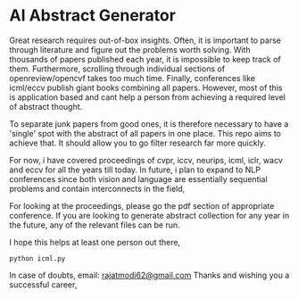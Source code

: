 # AI Abstract Generator

Great research requires out-of-box insights. Often, it is important to parse through literature and figure out the problems worth solving. With thousands of papers published each year, it is impossible to keep track of them. Furthermore, scrolling through individual sections of openreview/opencvf takes too much time. Finally, conferences like icml/eccv publish giant books combining all papers. However, most of this is application based and cant help a person from achieving a required level of abstract thought.  

To separate junk papers from good ones, it is therefore necessary to have a 'single' spot with the abstract of all papers in one place. This repo aims to achieve that. It should allow you to go filter research far more quickly. 

For now, i have covered proceedings of cvpr, iccv, neurips, icml, iclr, wacv and eccv for all the years till today. In future, i plan to expand to NLP conferences since both vision and language are essentially sequential problems and contain interconnects in the field, 

For looking at the proceedings, please go the pdf section of appropriate conference. If you are looking to generate abstract collection for any year in the future, any of the relevant files can be run. 

I hope this helps at least one person out there, 


```
python icml.py
```
In case of doubts, email: rajatmodi62@gmail.com
Thanks and wishing you a successful career,